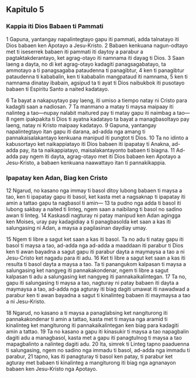 Kapitulo 5
----------

### Kappia iti Dios Babaen ti Pammati

1 Gapuna, yantangay napalintegtayo gapu iti pammati, adda talnatayo iti Dios babaen ken Apotayo a Jesu-Kristo.
2 Babaen kenkuana nagun-odtayo met ti iseserrek babaen iti pammati iti daytoy a parabur a pagtaktakderantayo, ket agrag-otayo iti namnama iti dayag ti Dios.
3 Saan laeng a dayta, no di ket agrag-otayo kadagiti panagsagabatayo, ta ammotayo a ti panagsagaba pataudenna ti panagibtur,
4 ken ti panagibtur pataudenna ti kababalin, ken ti kababalin mangpataud iti namnama,
5 ken ti namnama dinatay ibabain, agsipud ta ti ayat ti Dios naibukbok iti pusotayo babaen ti Espiritu Santo a naited kadatayo.

6 Ta bayat a nakapuytayo pay laeng, iti umiso a tiempo natay ni Cristo para kadagiti saan a nadiosan.
7 Ta manmano a matay ti maysa maipaay iti nalinteg a tao—nupay nalabit maitured pay ti matay gapu iti naimbag a tao—
8 ngem ipakpakita ti Dios ti ayatna kadatayo ta bayat a managbasoltayo pay laeng, natay ni Kristo maipaay kadatayo.
9 Gapuna, yantangay napalintegtayo itan gapu iti darana, ad-adda nga amang ti pannakaisalakantayo kenkuana manipud iti pungtot ti Dios.
10 Ta no idinto a kabusortayo ket naikappiatayo iti Dios babaen iti ipapatay ti Anakna, ad-adda pay, ita ta naikappiatayo, maisalakantayonto babaen ti biagna.
11 Ad-adda pay ngem iti dayta, agrag-otayo met iti Dios babaen ken Apotayo a Jesu-Kristo, a babaen kenkuana naawattayo itan ti pannakikappia.

### Ipapatay ken Adan, Biag ken Cristo

12 Ngarud, no kasano nga immay ti basol ditoy lubong babaen ti maysa a tao, ken ti ipapatay gapu iti basol, ket kasta met a nagsaknap ti ipapatay iti amin a tattao gapu ta nagbasol ti amin—
13 ta pudno nga adda ti basol iti lubong sakbay a naited ti linteg, ngem saan a naibilang ti basol no sadino awan ti linteg.
14 Kaskasdi nagturay ni patay manipud ken Adan agingga ken Moises, uray pay kadagidiay a ti panagbasolda ket saan a kas iti salungasing ni Adan, a maysa a pagilasinan daydiay umay.

15 Ngem ti libre a sagut ket saan a kas iti basol. Ta no adu ti natay gapu iti basol ti maysa a tao, ad-adda nga ad-adda a maaddaan iti parabur ti Dios ken ti awan bayadna a sagut gapu iti parabur dayta a maymaysa a tao a ni Jesu-Cristo ket nagadu para iti adu.
16 Ket ti libre a sagut ket saan a kas iti resulta ti basol dayta a maysa a tao. Ta ti panangukom kalpasan ti maysa a salungasing ket nangyeg iti pannakakondenar, ngem ti libre a sagut kalpasan ti adu a salungasing ket nangyeg iti pannakaikalintegan.
17 Ta no, gapu iti salungasing ti maysa a tao, nagturay ni patay babaen iti dayta a maymaysa a tao, ad-adda nga agturay iti biag dagiti umawat iti nawadwad a parabur ken ti awan bayadna a sagut ti kinalinteg babaen iti maymaysa a tao a ni Jesu-Kristo.

18 Ngarud, no kasano a ti maysa a panaglabsing ket nangiturong iti pannakakondenar ti amin a tattao, kasta met ti maysa nga aramid ti kinalinteg ket mangiturong iti pannakaikalintegan ken biag para kadagiti amin a tattao.
19 Ta no kasano a gapu iti kinasukir ti maysa a tao napagbalin dagiti adu a managbasol, kasta met a gapu iti panagtulnog ti maysa a tao mapagbalinto a nalinteg dagiti adu.
20 Ita, simrek ti Linteg tapno paaduenna ti salungasing, ngem no sadino nga immadu ti basol, ad-adda nga immadu ti parabur,
21 tapno, kas iti panagturay ti basol ken patay, ti parabur ket agturay met babaen ti kinalinteg a mangiturong iti biag nga agnanayon babaen ken Jesu-Kristo nga Apotayo.
